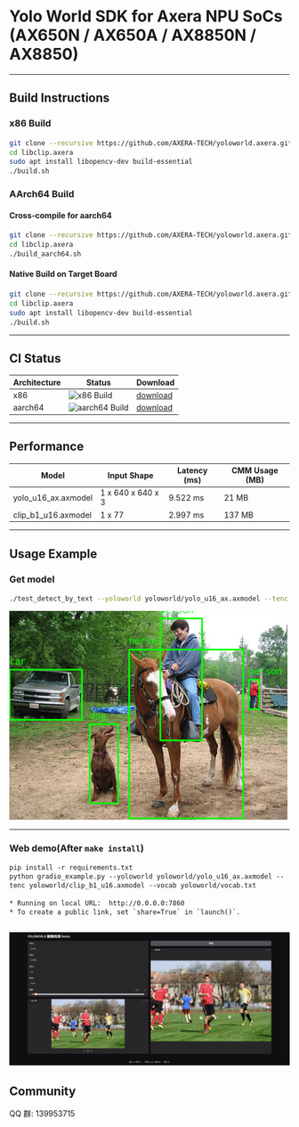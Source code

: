

# Yolo World SDK for Axera NPU SoCs (AX650N / AX650A / AX8850N / AX8850)

---
## Build Instructions

### x86 Build

```bash
git clone --recursive https://github.com/AXERA-TECH/yoloworld.axera.git
cd libclip.axera
sudo apt install libopencv-dev build-essential 
./build.sh
```

### AArch64 Build

#### Cross-compile for aarch64

```bash
git clone --recursive https://github.com/AXERA-TECH/yoloworld.axera.git
cd libclip.axera
./build_aarch64.sh
```

#### Native Build on Target Board

```bash
git clone --recursive https://github.com/AXERA-TECH/yoloworld.axera.git
cd libclip.axera
sudo apt install libopencv-dev build-essential
./build.sh
```
---
## CI Status

| Architecture | Status |Download|
|--------------|--------|--------|
| x86          | ![x86 Build](https://github.com/AXERA-TECH/yoloworld.axera/actions/workflows/build.yml/badge.svg?branch=main&label=x86&job=build-x86) |[download](https://nightly.link/AXERA-TECH/yoloworld.axera/workflows/build/main/build-x86.zip) |
| aarch64      | ![aarch64 Build](https://github.com/AXERA-TECH/yoloworld.axera/actions/workflows/build.yml/badge.svg?branch=main&label=aarch64&job=build-aarch64) |[download](https://nightly.link/AXERA-TECH/yoloworld.axera/workflows/build/main/build-aarch64.zip) |

---
## Performance

| Model | Input Shape |  Latency (ms) | CMM Usage (MB) |
|-------|------------|--------------|------------|
| yolo_u16_ax.axmodel | 1 x 640 x 640 x 3 |  9.522 ms | 21 MB |
| clip_b1_u16.axmodel | 1 x 77 |  2.997 ms | 137 MB |
---

## Usage Example

### Get model

```bash
./test_detect_by_text --yoloworld yoloworld/yolo_u16_ax.axmodel --tenc yoloworld/clip_b1_u16.axmodel -v yoloworld/vocab.txt -i ssd_horse.jpg --classes person,car,dog,horse
```

![](pyyoloworld/result.jpg)

---

### Web demo(After `make install`)
```
pip install -r requirements.txt
python gradio_example.py --yoloworld yoloworld/yolo_u16_ax.axmodel --tenc yoloworld/clip_b1_u16.axmodel --vocab yoloworld/vocab.txt

* Running on local URL:  http://0.0.0.0:7860
* To create a public link, set `share=True` in `launch()`.
```
![](pyyoloworld/gardio_example.jpg)
---

## Community
QQ 群: 139953715
